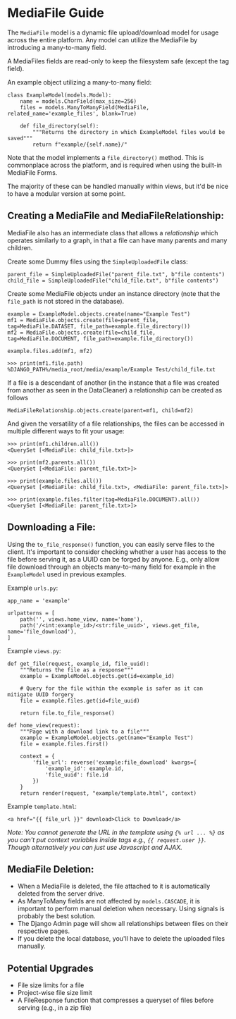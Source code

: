 # MediaFile Guide
The ``MediaFile`` model is a dynamic file upload/download model for usage across
the entire platform. Any model can utilize the MediaFile by introducing a many-to-many field.

A MediaFiles fields are read-only to keep the filesystem safe (except the tag field).

An example object utilizing a many-to-many field:

    class ExampleModel(models.Model):
        name = models.CharField(max_size=256)
        files = models.ManyToManyField(MediaFile, related_name='example_files', blank=True)

        def file_directory(self):
            """Returns the directory in which ExampleModel files would be saved"""
            return f"example/{self.name}/"

Note that the model implements a `file_directory()` method. This is commonplace across the platform, and is required 
when using the built-in MediaFile Forms.

The majority of these can be handled manually within views, but it'd be nice to have a modular version at some point.

## Creating a MediaFile and MediaFileRelationship:
MediaFile also has an intermediate class that allows a *relationship* which operates similarly to a graph,
in that a file can have many parents and many children.
    
Create some Dummy files using the ``SimpleUploadedFile`` class:
    
    parent_file = SimpleUploadedFile("parent_file.txt", b"file contents")
    child_file = SimpleUploadedFile("child_file.txt", b"file contents")

Create some MediaFile objects under an instance directory (note that the ``file_path`` is not stored in the database).
    
    example = ExampleModel.objects.create(name="Example Test")
    mf1 = MediaFile.objects.create(file=parent_file, tag=MediaFile.DATASET, file_path=example.file_directory())
    mf2 = MediaFile.objects.create(file=child_file, tag=MediaFile.DOCUMENT, file_path=example.file_directory())
    
    example.files.add(mf1, mf2)
    
    >>> print(mf1.file.path)
    %DJANGO_PATH%/media_root/media/example/Example Test/child_file.txt

If a file is a descendant of another (in the instance that a file was created from another as seen in the DataCleaner)
a relationship can be created as follows

    MediaFileRelationship.objects.create(parent=mf1, child=mf2)

And given the versatility of a file relationships, the files can be accessed in multiple different ways to fit your usage:

    >>> print(mf1.children.all())
    <QuerySet [<MediaFile: child_file.txt>]>

    >>> print(mf2.parents.all())
    <QuerySet [<MediaFile: parent_file.txt>]>

    >>> print(example.files.all())
    <QuerySet [<MediaFile: child_file.txt>, <MediaFile: parent_file.txt>]>

    >>> print(example.files.filter(tag=MediaFile.DOCUMENT).all())
    <QuerySet [<MediaFile: parent_file.txt>]>
    
## Downloading a File:
Using the ``to_file_response()`` function, you can easily serve files to the client. It's important to consider checking whether
a user has access to the file before serving it, as a UUID can be forged by anyone. E.g., only allow file download
through an objects many-to-many field for example in the ``ExampleModel`` used in previous examples.

Example ``urls.py``:
    
    app_name = 'example'

    urlpatterns = [
        path('', views.home_view, name='home'),
        path('/<int:example_id>/<str:file_uuid>', views.get_file, name='file_download'),
    ]
    
Example ``views.py``:
    
    def get_file(request, example_id, file_uuid):
        """Returns the file as a response"""
        example = ExampleModel.objects.get(id=example_id)

        # Query for the file within the example is safer as it can mitigate UUID forgery
        file = example.files.get(id=file_uuid)

        return file.to_file_response()
    
    def home_view(request):
        """Page with a download link to a file"""
        example = ExampleModel.objects.get(name="Example Test")
        file = example.files.first()

        context = {
            'file_url': reverse('example:file_download' kwargs={
                'example_id': example.id, 
                'file_uuid': file.id
            })
        }
        return render(request, "example/template.html", context)
    

Example ``template.html``:
    
    <a href="{{ file_url }}" download>Click to Download</a>

*Note: You cannot generate the URL in the template using ``{% url ... %}`` as you can't put context variables inside 
tags e.g., ``{{ request.user }}``. Though alternatively you can just use Javascript and AJAX.*

## MediaFile Deletion:
- When a MediaFile is deleted, the file attached to it is automatically deleted from the server drive.
- As ManyToMany fields are not affected by ``models.CASCADE``, it is important to perform manual deletion when necessary.
Using signals is probably the best solution.
- The Django Admin page will show all relationships between files on their respective pages.
- If you delete the local database, you'll have to delete the uploaded files manually.

## Potential Upgrades
- File size limits for a file
- Project-wise file size limit 
- A FileResponse function that compresses a queryset of files before serving (e.g., in a zip file)
